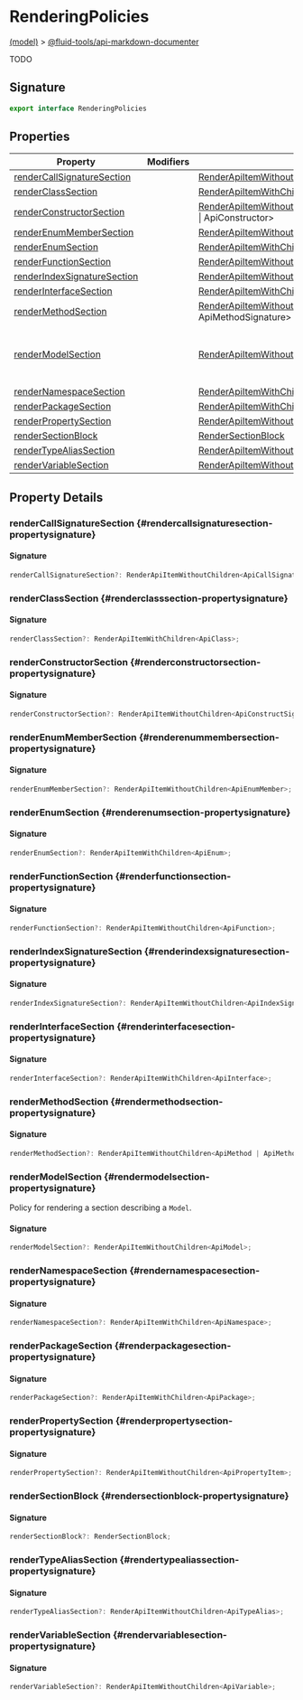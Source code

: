 
# RenderingPolicies

[(model)](./index) &gt; [@fluid-tools/api-markdown-documenter](./api-markdown-documenter)

TODO

## Signature

```typescript
export interface RenderingPolicies 
```

## Properties

|  Property | Modifiers | Type | Description |
|  --- | --- | --- | --- |
|  [renderCallSignatureSection](./api-markdown-documenter/renderingpolicies-interface#rendercallsignaturesection-propertysignature) |  | [RenderApiItemWithoutChildren](./api-markdown-documenter#renderapiitemwithoutchildren-typealias)<!-- -->&lt;ApiCallSignature&gt; |  |
|  [renderClassSection](./api-markdown-documenter/renderingpolicies-interface#renderclasssection-propertysignature) |  | [RenderApiItemWithChildren](./api-markdown-documenter#renderapiitemwithchildren-typealias)<!-- -->&lt;ApiClass&gt; |  |
|  [renderConstructorSection](./api-markdown-documenter/renderingpolicies-interface#renderconstructorsection-propertysignature) |  | [RenderApiItemWithoutChildren](./api-markdown-documenter#renderapiitemwithoutchildren-typealias)<!-- -->&lt;ApiConstructSignature \| ApiConstructor&gt; |  |
|  [renderEnumMemberSection](./api-markdown-documenter/renderingpolicies-interface#renderenummembersection-propertysignature) |  | [RenderApiItemWithoutChildren](./api-markdown-documenter#renderapiitemwithoutchildren-typealias)<!-- -->&lt;ApiEnumMember&gt; |  |
|  [renderEnumSection](./api-markdown-documenter/renderingpolicies-interface#renderenumsection-propertysignature) |  | [RenderApiItemWithChildren](./api-markdown-documenter#renderapiitemwithchildren-typealias)<!-- -->&lt;ApiEnum&gt; |  |
|  [renderFunctionSection](./api-markdown-documenter/renderingpolicies-interface#renderfunctionsection-propertysignature) |  | [RenderApiItemWithoutChildren](./api-markdown-documenter#renderapiitemwithoutchildren-typealias)<!-- -->&lt;ApiFunction&gt; |  |
|  [renderIndexSignatureSection](./api-markdown-documenter/renderingpolicies-interface#renderindexsignaturesection-propertysignature) |  | [RenderApiItemWithoutChildren](./api-markdown-documenter#renderapiitemwithoutchildren-typealias)<!-- -->&lt;ApiIndexSignature&gt; |  |
|  [renderInterfaceSection](./api-markdown-documenter/renderingpolicies-interface#renderinterfacesection-propertysignature) |  | [RenderApiItemWithChildren](./api-markdown-documenter#renderapiitemwithchildren-typealias)<!-- -->&lt;ApiInterface&gt; |  |
|  [renderMethodSection](./api-markdown-documenter/renderingpolicies-interface#rendermethodsection-propertysignature) |  | [RenderApiItemWithoutChildren](./api-markdown-documenter#renderapiitemwithoutchildren-typealias)<!-- -->&lt;ApiMethod \| ApiMethodSignature&gt; |  |
|  [renderModelSection](./api-markdown-documenter/renderingpolicies-interface#rendermodelsection-propertysignature) |  | [RenderApiItemWithoutChildren](./api-markdown-documenter#renderapiitemwithoutchildren-typealias)<!-- -->&lt;ApiModel&gt; | Policy for rendering a section describing a <code>Model</code>. |
|  [renderNamespaceSection](./api-markdown-documenter/renderingpolicies-interface#rendernamespacesection-propertysignature) |  | [RenderApiItemWithChildren](./api-markdown-documenter#renderapiitemwithchildren-typealias)<!-- -->&lt;ApiNamespace&gt; |  |
|  [renderPackageSection](./api-markdown-documenter/renderingpolicies-interface#renderpackagesection-propertysignature) |  | [RenderApiItemWithChildren](./api-markdown-documenter#renderapiitemwithchildren-typealias)<!-- -->&lt;ApiPackage&gt; |  |
|  [renderPropertySection](./api-markdown-documenter/renderingpolicies-interface#renderpropertysection-propertysignature) |  | [RenderApiItemWithoutChildren](./api-markdown-documenter#renderapiitemwithoutchildren-typealias)<!-- -->&lt;ApiPropertyItem&gt; |  |
|  [renderSectionBlock](./api-markdown-documenter/renderingpolicies-interface#rendersectionblock-propertysignature) |  | [RenderSectionBlock](./api-markdown-documenter#rendersectionblock-typealias) |  |
|  [renderTypeAliasSection](./api-markdown-documenter/renderingpolicies-interface#rendertypealiassection-propertysignature) |  | [RenderApiItemWithoutChildren](./api-markdown-documenter#renderapiitemwithoutchildren-typealias)<!-- -->&lt;ApiTypeAlias&gt; |  |
|  [renderVariableSection](./api-markdown-documenter/renderingpolicies-interface#rendervariablesection-propertysignature) |  | [RenderApiItemWithoutChildren](./api-markdown-documenter#renderapiitemwithoutchildren-typealias)<!-- -->&lt;ApiVariable&gt; |  |

## Property Details

### renderCallSignatureSection {#rendercallsignaturesection-propertysignature}

#### Signature

```typescript
renderCallSignatureSection?: RenderApiItemWithoutChildren<ApiCallSignature>;
```

### renderClassSection {#renderclasssection-propertysignature}

#### Signature

```typescript
renderClassSection?: RenderApiItemWithChildren<ApiClass>;
```

### renderConstructorSection {#renderconstructorsection-propertysignature}

#### Signature

```typescript
renderConstructorSection?: RenderApiItemWithoutChildren<ApiConstructSignature | ApiConstructor>;
```

### renderEnumMemberSection {#renderenummembersection-propertysignature}

#### Signature

```typescript
renderEnumMemberSection?: RenderApiItemWithoutChildren<ApiEnumMember>;
```

### renderEnumSection {#renderenumsection-propertysignature}

#### Signature

```typescript
renderEnumSection?: RenderApiItemWithChildren<ApiEnum>;
```

### renderFunctionSection {#renderfunctionsection-propertysignature}

#### Signature

```typescript
renderFunctionSection?: RenderApiItemWithoutChildren<ApiFunction>;
```

### renderIndexSignatureSection {#renderindexsignaturesection-propertysignature}

#### Signature

```typescript
renderIndexSignatureSection?: RenderApiItemWithoutChildren<ApiIndexSignature>;
```

### renderInterfaceSection {#renderinterfacesection-propertysignature}

#### Signature

```typescript
renderInterfaceSection?: RenderApiItemWithChildren<ApiInterface>;
```

### renderMethodSection {#rendermethodsection-propertysignature}

#### Signature

```typescript
renderMethodSection?: RenderApiItemWithoutChildren<ApiMethod | ApiMethodSignature>;
```

### renderModelSection {#rendermodelsection-propertysignature}

Policy for rendering a section describing a `Model`<!-- -->.

#### Signature

```typescript
renderModelSection?: RenderApiItemWithoutChildren<ApiModel>;
```

### renderNamespaceSection {#rendernamespacesection-propertysignature}

#### Signature

```typescript
renderNamespaceSection?: RenderApiItemWithChildren<ApiNamespace>;
```

### renderPackageSection {#renderpackagesection-propertysignature}

#### Signature

```typescript
renderPackageSection?: RenderApiItemWithChildren<ApiPackage>;
```

### renderPropertySection {#renderpropertysection-propertysignature}

#### Signature

```typescript
renderPropertySection?: RenderApiItemWithoutChildren<ApiPropertyItem>;
```

### renderSectionBlock {#rendersectionblock-propertysignature}

#### Signature

```typescript
renderSectionBlock?: RenderSectionBlock;
```

### renderTypeAliasSection {#rendertypealiassection-propertysignature}

#### Signature

```typescript
renderTypeAliasSection?: RenderApiItemWithoutChildren<ApiTypeAlias>;
```

### renderVariableSection {#rendervariablesection-propertysignature}

#### Signature

```typescript
renderVariableSection?: RenderApiItemWithoutChildren<ApiVariable>;
```

